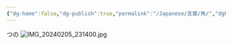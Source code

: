 ```yaml
---
{"dg-home":false,"dg-publish":true,"permalink":"/Japanese/言葉/角/","dgPassFrontmatter":true}
---
```



つの
![IMG_20240205_231400.jpg](/img/user/resources/%E8%91%AC%E9%80%81%E3%81%AE%E3%83%95%E3%83%AA%E3%83%BC%E3%83%AC%E3%83%B3/IMG_20240205_231400.jpg)
